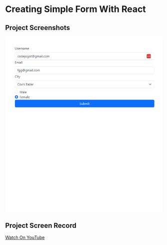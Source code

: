 # Creating Simple Form With React

## Project Screenshots

![ps](./Project%20Screenshot/ps.png)

## Project Screen Record

[Watch On YouTube](https://youtu.be/qTJ2d6DrnIs)
